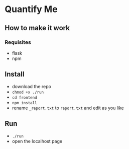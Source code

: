 # Quantify Me

## How to make it work

### Requisites

- flask
- npm

## Install

- download the repo
- `chmod +x ./run`
- `cd frontend`
- `npm install`
- rename `_report.txt` to `report.txt` and edit as you like

## Run

- `./run`
- open the localhost page
